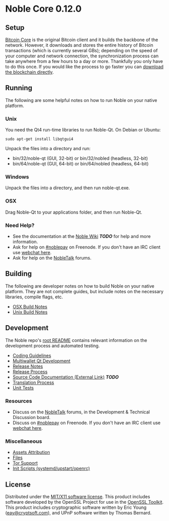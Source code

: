 Noble Core 0.12.0
=====================

Setup
---------------------
[Bitcoin Core](http://bitcoin.org/en/download) is the original Bitcoin client and it builds the backbone of the network. However, it downloads and stores the entire history of Bitcoin transactions (which is currently several GBs); depending on the speed of your computer and network connection, the synchronization process can take anywhere from a few hours to a day or more. Thankfully you only have to do this once. If you would like the process to go faster you can [download the blockchain directly](bootstrap.md).

Running
---------------------
The following are some helpful notes on how to run Noble on your native platform.

### Unix

You need the Qt4 run-time libraries to run Noble-Qt. On Debian or Ubuntu:

	sudo apt-get install libqtgui4

Unpack the files into a directory and run:

- bin/32/noble-qt (GUI, 32-bit) or bin/32/nobled (headless, 32-bit)
- bin/64/noble-qt (GUI, 64-bit) or bin/64/nobled (headless, 64-bit)



### Windows

Unpack the files into a directory, and then run noble-qt.exe.

### OSX

Drag Noble-Qt to your applications folder, and then run Noble-Qt.

### Need Help?

* See the documentation at the [Noble Wiki](https://en.bitcoin.it/wiki/Main_Page) ***TODO***
for help and more information.
* Ask for help on [#noblepay](http://webchat.freenode.net?channels=noblepay) on Freenode. If you don't have an IRC client use [webchat here](http://webchat.freenode.net?channels=noblepay).
* Ask for help on the [NobleTalk](https://nobletalk.org/) forums.

Building
---------------------
The following are developer notes on how to build Noble on your native platform. They are not complete guides, but include notes on the necessary libraries, compile flags, etc.

- [OSX Build Notes](build-osx.md)
- [Unix Build Notes](build-unix.md)

Development
---------------------
The Noble repo's [root README](https://github.com/noblepay/noble/blob/master/README.md) contains relevant information on the development process and automated testing.

- [Coding Guidelines](coding.md)
- [Multiwallet Qt Development](multiwallet-qt.md)
- [Release Notes](release-notes.md)
- [Release Process](release-process.md)
- [Source Code Documentation (External Link)](https://dev.visucore.com/bitcoin/doxygen/) ***TODO***
- [Translation Process](translation_process.md)
- [Unit Tests](unit-tests.md)

### Resources
* Discuss on the [NobleTalk](https://nobletalk.org/) forums, in the Development & Technical Discussion board.
* Discuss on [#noblepay](http://webchat.freenode.net/?channels=noblepay) on Freenode. If you don't have an IRC client use [webchat here](http://webchat.freenode.net/?channels=noblepay).

### Miscellaneous
- [Assets Attribution](assets-attribution.md)
- [Files](files.md)
- [Tor Support](tor.md)
- [Init Scripts (systemd/upstart/openrc)](init.md)

License
---------------------
Distributed under the [MIT/X11 software license](http://www.opensource.org/licenses/mit-license.php).
This product includes software developed by the OpenSSL Project for use in the [OpenSSL Toolkit](https://www.openssl.org/). This product includes
cryptographic software written by Eric Young ([eay@cryptsoft.com](mailto:eay@cryptsoft.com)), and UPnP software written by Thomas Bernard.
